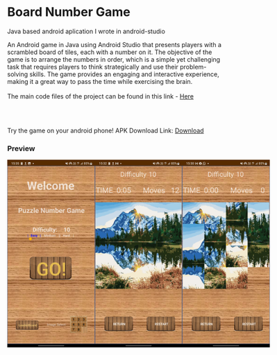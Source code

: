 <h1>Board Number Game</h1>

Java based android aplication I wrote in android-studio<br>

An Android game in Java using Android Studio that presents players with a scrambled board of tiles, each with a number on it. The objective of the game is to arrange the numbers in order, which is a simple yet challenging task that requires players to think strategically and use their problem-solving skills. The game provides an engaging and interactive experience, making it a great way to pass the time while exercising the brain.
<br><br>
The main code files of the project can be found in this link -
<a href="https://github.com/nitaymayo/BoardNumberGame/tree/master/app/src/main/java/com/example/boardnumbergame">Here</a>

<br><br>

Try the game on your android phone!
APK Download Link: <a href="https://github.com/nitaymayo/BoardNumberGame/raw/master/BoardNumberGame.apk">Download</a>

<h3>Preview</h3>
<div style="display:flex;">
<img src="screenshot_3.jpg" style="width:40%;" alt="game screenshot"></img>
<img src="screenshot_1.jpg" style="width:40%;" alt="game screenshot"></img>
<img src="screenshot_2.jpg" style="width:40%;" alt="game screenshot"></img>

</div>

